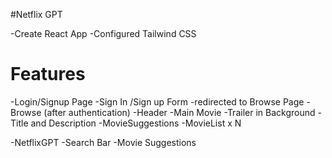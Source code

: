 #Netflix GPT

-Create React App
-Configured Tailwind CSS

# Features

-Login/Signup Page
-Sign In /Sign up Form
-redirected to Browse Page
-Browse (after authentication)
-Header
-Main Movie
-Trailer in Background
-Title and Description
-MovieSuggestions
-MovieList x N

-NetflixGPT
-Search Bar
-Movie Suggestions
